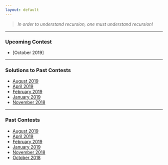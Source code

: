 ```yaml
---
layout: default
---
```


> *In order to understand recursion, one must understand recursion!*
* * *

### Upcoming Contest
- [October 2019]

* * *

### Solutions to Past Contests
- [August 2019](./editorials/August-2019/index.html)
- [April 2019](./editorials/April-2019/index.html)
- [February 2019](./editorials/february-2019/index.html)
- [January 2019](./editorials/january-2019/index.html)
- [November 2018](./editorials/november-2018/index.html)

* * *

### Past Contests
- [August 2019](https://www.hackerrank.com/uvce-ncode-august-2019)
- [April 2019](https://www.hackerrank.com/uvce-ncode-april)
- [February 2019](https://www.hackerrank.com/contests/uvce-ncode-february-2019/)
- [January 2019](https://www.hackerrank.com/contests/uvce-ncode-january-2019/challenges)
- [November 2018](https://www.hackerrank.com/contests/uvce-ncode-november-2018/challenges)
- [October 2018](https://www.hackerrank.com/contests/uvce-ncode-october-2018/)
